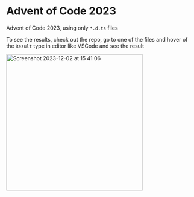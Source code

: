 # Advent of Code 2023

Advent of Code 2023, using only `*.d.ts` files

To see the results, check out the repo, go to one of the files and hover of the `Result` type in editor like VSCode and see the result

<img width="362" alt="Screenshot 2023-12-02 at 15 41 06" src="https://github.com/JohnDevitt/AdventOfCode2023/assets/7629869/8f427b50-906d-4683-9905-0a0aec9cf9fd">
